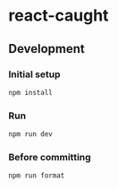 # react-caught

## Development

### Initial setup

```sh
npm install
```

### Run

```sh
npm run dev
```

### Before committing

```sh
npm run format
```